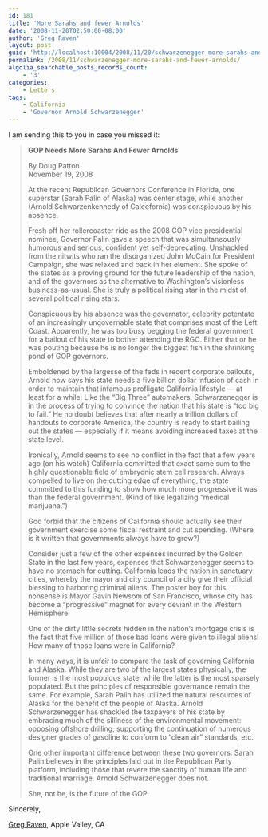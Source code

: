 ```yaml
---
id: 181
title: 'More Sarahs and fewer Arnolds'
date: '2008-11-20T02:50:00-08:00'
author: 'Greg Raven'
layout: post
guid: 'http://localhost:10004/2008/11/20/schwarzenegger-more-sarahs-and-fewer-arnolds/'
permalink: /2008/11/schwarzenegger-more-sarahs-and-fewer-arnolds/
algolia_searchable_posts_records_count:
    - '3'
categories:
    - Letters
tags:
    - California
    - 'Governor Arnold Schwarzenegger'
---
```


I am sending this to you in case you missed it:

> **GOP Needs More Sarahs And Fewer Arnolds**
> 
> By Doug Patton  
> November 19, 2008
> 
> At the recent Republican Governors Conference in Florida, one superstar (Sarah Palin of Alaska) was center stage, while another (Arnold Schwarzenkennedy of Caleefornia) was conspicuous by his absence.
> 
> Fresh off her rollercoaster ride as the 2008 GOP vice presidential nominee, Governor Palin gave a speech that was simultaneously humorous and serious, confident yet self-deprecating. Unshackled from the nitwits who ran the disorganized John McCain for President Campaign, she was relaxed and back in her element. She spoke of the states as a proving ground for the future leadership of the nation, and of the governors as the alternative to Washington’s visionless business-as-usual. She is truly a political rising star in the midst of several political rising stars.
> 
> Conspicuous by his absence was the governator, celebrity potentate of an increasingly ungovernable state that comprises most of the Left Coast. Apparently, he was too busy begging the federal government for a bailout of his state to bother attending the RGC. Either that or he was pouting because he is no longer the biggest fish in the shrinking pond of GOP governors.
> 
> Emboldened by the largesse of the feds in recent corporate bailouts, Arnold now says his state needs a five billion dollar infusion of cash in order to maintain that infamous profligate California lifestyle — at least for a while. Like the “Big Three” automakers, Schwarzenegger is in the process of trying to convince the nation that his state is “too big to fail.” He no doubt believes that after nearly a trillion dollars of handouts to corporate America, the country is ready to start bailing out the states — especially if it means avoiding increased taxes at the state level.
> 
> Ironically, Arnold seems to see no conflict in the fact that a few years ago (on his watch) California committed that exact same sum to the highly questionable field of embryonic stem cell research. Always compelled to live on the cutting edge of everything, the state committed to this funding to show how much more progressive it was than the federal government. (Kind of like legalizing “medical marijuana.”)
> 
> God forbid that the citizens of California should actually see their government exercise some fiscal restraint and cut spending. (Where is it written that governments always have to grow?)
> 
> Consider just a few of the other expenses incurred by the Golden State in the last few years, expenses that Schwarzenegger seems to have no stomach for cutting. California leads the nation in sanctuary cities, whereby the mayor and city council of a city give their official blessing to harboring criminal aliens. The poster boy for this nonsense is Mayor Gavin Newsom of San Francisco, whose city has become a “progressive” magnet for every deviant in the Western Hemisphere.
> 
> One of the dirty little secrets hidden in the nation’s mortgage crisis is the fact that five million of those bad loans were given to illegal aliens! How many of those loans were in California?
> 
> In many ways, it is unfair to compare the task of governing California and Alaska. While they are two of the largest states physically, the former is the most populous state, while the latter is the most sparsely populated. But the principles of responsible governance remain the same. For example, Sarah Palin has utilized the natural resources of Alaska for the benefit of the people of Alaska. Arnold Schwarzenegger has shackled the taxpayers of his state by embracing much of the silliness of the environmental movement: opposing offshore drilling; supporting the continuation of numerous designer grades of gasoline to conform to “clean air” standards, etc.
> 
> One other important difference between these two governors: Sarah Palin believes in the principles laid out in the Republican Party platform, including those that revere the sanctity of human life and traditional marriage. Arnold Schwarzenegger does not.
> 
> She, not he, is the future of the GOP.

Sincerely,

[Greg Raven](https://www.gregraven.org/), Apple Valley, CA